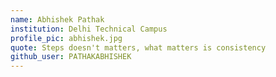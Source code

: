 ```yaml
---
name: Abhishek Pathak
institution: Delhi Technical Campus
profile_pic: abhishek.jpg
quote: Steps doesn't matters, what matters is consistency
github_user: PATHAKABHISHEK
---
```

